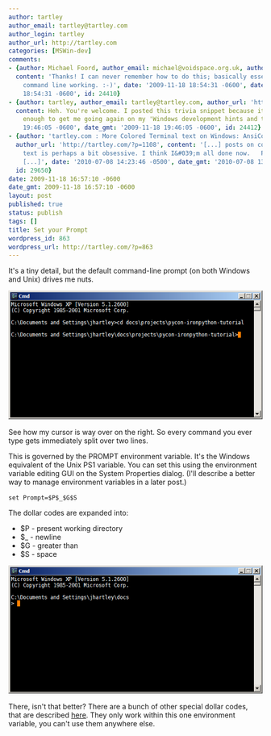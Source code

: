 ```yaml
---
author: tartley
author_email: tartley@tartley.com
author_login: tartley
author_url: http://tartley.com
categories: [MSWin-dev]
comments:
- {author: Michael Foord, author_email: michael@voidspace.org.uk, author_url: 'http://www.ironpythoninaction.com/',
  content: 'Thanks! I can never remember how to do this; basically essential for Windows
    command line working. :-)', date: '2009-11-18 18:54:31 -0600', date_gmt: '2009-11-18
    18:54:31 -0600', id: 24410}
- {author: tartley, author_email: tartley@tartley.com, author_url: 'http://tartley.com',
  content: Heh. You're welcome. I posted this trivia snippet because it was unintimidating
    enough to get me going again on my 'Windows development hints and tips'., date: '2009-11-18
    19:46:05 -0600', date_gmt: '2009-11-18 19:46:05 -0600', id: 24412}
- {author: 'tartley.com : More Colored Terminal text on Windows: AnsiCon', author_email: '',
  author_url: 'http://tartley.com/?p=1108', content: '[...] posts on colored terminal
    text is perhaps a bit obsessive. I think I&#039;m all done now.   Posted by tartley
    [...]', date: '2010-07-08 14:23:46 -0500', date_gmt: '2010-07-08 13:23:46 -0500',
  id: 29650}
date: 2009-11-18 16:57:10 -0600
date_gmt: 2009-11-18 16:57:10 -0600
layout: post
published: true
status: publish
tags: []
title: Set your Prompt
wordpress_id: 863
wordpress_url: http://tartley.com/?p=863
---
```


It's a tiny detail, but the default command-line prompt (on both Windows
and Unix) drives me nuts.

![mswin-command-prompt1](/assets/2009/11/mswin-command-prompt1.png "mswin-command-prompt1")

See how my cursor is way over on the right. So every command you ever
type gets immediately split over two lines.

This is governed by the PROMPT environment variable. It's the Windows
equivalent of the Unix PS1 variable. You can set this using the
environment variable editing GUI on the System Properties dialog. (I'll
describe a better way to manage environment variables in a later post.)

    set Prompt=$P$_$G$S

The dollar codes are expanded into:

-   \$P - present working directory
-   \$\_ - newline
-   \$G - greater than
-   \$S - space

![mswin-command-prompt2](/assets/2009/11/mswin-command-prompt2.png "mswin-command-prompt2")

There, isn't that better? There are a bunch of other special dollar
codes, that are described
[here](http://www.microsoft.com/resources/documentation/windows/xp/all/proddocs/en-us/prompt.mspx?mfr=true).
They only work within this one environment variable, you can't use them
anywhere else.
